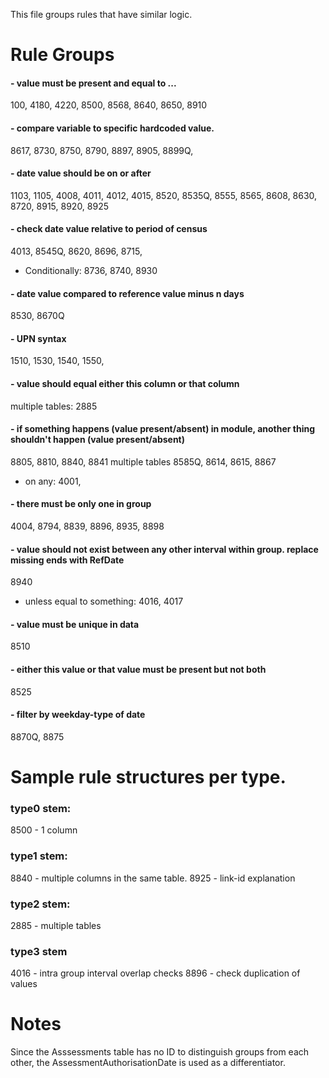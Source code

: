 This file groups rules that have similar logic.
# Rule Groups

#### - value must be present and equal to ...
100, 4180, 4220, 8500, 8568, 8640, 8650, 8910

#### -  compare variable to specific hardcoded value.
8617, 8730, 8750, 8790, 8897, 8905, 8899Q,

#### - date value should be on or after
1103, 1105, 4008, 4011, 4012, 4015, 8520, 8535Q, 8555, 8565, 8608, 8630, 8720, 8915, 8920, 8925

#### - check date value relative to period of census
4013, 8545Q, 8620, 8696, 8715, 
  - Conditionally: 8736, 8740, 8930

#### - date value compared to reference value minus n days
8530, 8670Q

#### - UPN syntax
1510, 1530, 1540, 1550, 

#### - value should equal either this column or that column
multiple tables: 2885

#### - if something happens (value present/absent) in module, another thing shouldn't happen (value present/absent)
8805, 8810, 8840, 8841
multiple tables
8585Q, 8614, 8615, 8867
  - on any: 4001,

#### - there must be only one in group
4004, 8794, 8839, 8896, 8935, 8898

#### - value should not exist between any other interval within group. replace missing ends with RefDate
8940
  - unless equal to something: 4016, 4017

#### - value must be unique in data
8510

#### - either this value or that value must be present but not both
8525

#### - filter by weekday-type of date
8870Q, 8875

# Sample rule structures per type.
### type0 stem: 
8500 - 1 column
### type1 stem:
8840 - multiple columns in the same table.
8925 - link-id explanation
### type2 stem:
2885 - multiple tables
### type3 stem
4016 - intra group interval overlap checks
8896 - check duplication of values

# Notes
Since the Asssessments table has no ID to distinguish groups from each other, the AssessmentAuthorisationDate is used as a differentiator.